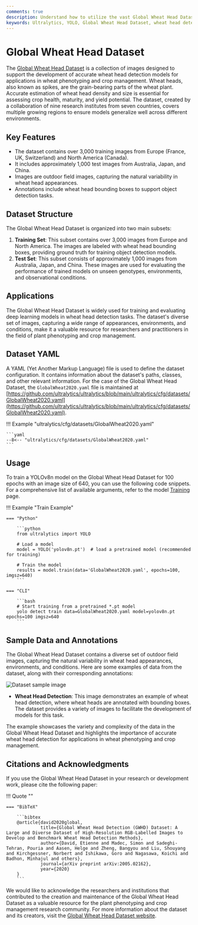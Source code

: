```yaml
---
comments: true
description: Understand how to utilize the vast Global Wheat Head Dataset for building wheat head detection models. Features, structure, applications, usage, sample data, and citation.
keywords: Ultralytics, YOLO, Global Wheat Head Dataset, wheat head detection, plant phenotyping, crop management, deep learning, outdoor images, annotations, YAML configuration
---
```


# Global Wheat Head Dataset

The [Global Wheat Head Dataset](https://www.global-wheat.com/) is a collection of images designed to support the development of accurate wheat head detection models for applications in wheat phenotyping and crop management. Wheat heads, also known as spikes, are the grain-bearing parts of the wheat plant. Accurate estimation of wheat head density and size is essential for assessing crop health, maturity, and yield potential. The dataset, created by a collaboration of nine research institutes from seven countries, covers multiple growing regions to ensure models generalize well across different environments.

## Key Features

- The dataset contains over 3,000 training images from Europe (France, UK, Switzerland) and North America (Canada).
- It includes approximately 1,000 test images from Australia, Japan, and China.
- Images are outdoor field images, capturing the natural variability in wheat head appearances.
- Annotations include wheat head bounding boxes to support object detection tasks.

## Dataset Structure

The Global Wheat Head Dataset is organized into two main subsets:

1. **Training Set**: This subset contains over 3,000 images from Europe and North America. The images are labeled with wheat head bounding boxes, providing ground truth for training object detection models.
2. **Test Set**: This subset consists of approximately 1,000 images from Australia, Japan, and China. These images are used for evaluating the performance of trained models on unseen genotypes, environments, and observational conditions.

## Applications

The Global Wheat Head Dataset is widely used for training and evaluating deep learning models in wheat head detection tasks. The dataset's diverse set of images, capturing a wide range of appearances, environments, and conditions, make it a valuable resource for researchers and practitioners in the field of plant phenotyping and crop management.

## Dataset YAML

A YAML (Yet Another Markup Language) file is used to define the dataset configuration. It contains information about the dataset's paths, classes, and other relevant information. For the case of the Global Wheat Head Dataset, the `GlobalWheat2020.yaml` file is maintained at [https://github.com/ultralytics/ultralytics/blob/main/ultralytics/cfg/datasets/GlobalWheat2020.yaml](https://github.com/ultralytics/ultralytics/blob/main/ultralytics/cfg/datasets/GlobalWheat2020.yaml).

!!! Example "ultralytics/cfg/datasets/GlobalWheat2020.yaml"

    ```yaml
    --8<-- "ultralytics/cfg/datasets/GlobalWheat2020.yaml"
    ```

## Usage

To train a YOLOv8n model on the Global Wheat Head Dataset for 100 epochs with an image size of 640, you can use the following code snippets. For a comprehensive list of available arguments, refer to the model [Training](../../modes/train.md) page.

!!! Example "Train Example"

    === "Python"

        ```python
        from ultralytics import YOLO

        # Load a model
        model = YOLO('yolov8n.pt')  # load a pretrained model (recommended for training)

        # Train the model
        results = model.train(data='GlobalWheat2020.yaml', epochs=100, imgsz=640)
        ```

    === "CLI"

        ```bash
        # Start training from a pretrained *.pt model
        yolo detect train data=GlobalWheat2020.yaml model=yolov8n.pt epochs=100 imgsz=640
        ```

## Sample Data and Annotations

The Global Wheat Head Dataset contains a diverse set of outdoor field images, capturing the natural variability in wheat head appearances, environments, and conditions. Here are some examples of data from the dataset, along with their corresponding annotations:

![Dataset sample image](https://i.ytimg.com/vi/yqvMuw-uedU/maxresdefault.jpg)

- **Wheat Head Detection**: This image demonstrates an example of wheat head detection, where wheat heads are annotated with bounding boxes. The dataset provides a variety of images to facilitate the development of models for this task.

The example showcases the variety and complexity of the data in the Global Wheat Head Dataset and highlights the importance of accurate wheat head detection for applications in wheat phenotyping and crop management.

## Citations and Acknowledgments

If you use the Global Wheat Head Dataset in your research or development work, please cite the following paper:

!!! Quote ""

    === "BibTeX"

        ```bibtex
        @article{david2020global,
                 title={Global Wheat Head Detection (GWHD) Dataset: A Large and Diverse Dataset of High-Resolution RGB-Labelled Images to Develop and Benchmark Wheat Head Detection Methods},
                 author={David, Etienne and Madec, Simon and Sadeghi-Tehran, Pouria and Aasen, Helge and Zheng, Bangyou and Liu, Shouyang and Kirchgessner, Norbert and Ishikawa, Goro and Nagasawa, Koichi and Badhon, Minhajul and others},
                 journal={arXiv preprint arXiv:2005.02162},
                 year={2020}
        }
        ```

We would like to acknowledge the researchers and institutions that contributed to the creation and maintenance of the Global Wheat Head Dataset as a valuable resource for the plant phenotyping and crop management research community. For more information about the dataset and its creators, visit the [Global Wheat Head Dataset website](https://www.global-wheat.com/).
